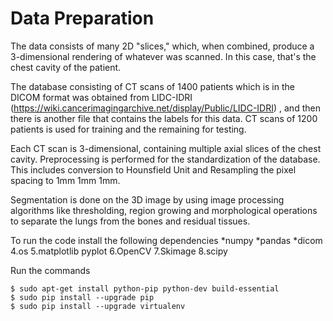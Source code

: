 # Data Preparation
The data consists of many 2D "slices," which, when combined, produce a 3-dimensional rendering of whatever was scanned. In this case, that's the chest cavity of the patient. 

The database consisting of CT scans of 1400 patients which is in the DICOM format was obtained from LIDC-IDRI (https://wiki.cancerimagingarchive.net/display/Public/LIDC-IDRI) , and then there is another file that contains the labels for this data. CT scans of 1200 patients is used for training and the remaining for testing. 

Each CT scan is 3-dimensional, containing multiple axial slices of the chest cavity. Preprocessing is performed for the standardization of the database. This includes conversion to Hounsfield Unit and Resampling the pixel spacing to 1mm 1mm 1mm. 

Segmentation is done on the 3D image by using image processing algorithms like thresholding, region growing and morphological operations to separate the lungs from the bones and residual tissues.

To run the code install the following dependencies
*numpy
*pandas
*dicom
4.os
5.matplotlib pyplot
6.OpenCV
7.Skimage
8.scipy

Run the commands
```
$ sudo apt-get install python-pip python-dev build-essential 
$ sudo pip install --upgrade pip 
$ sudo pip install --upgrade virtualenv 
```

